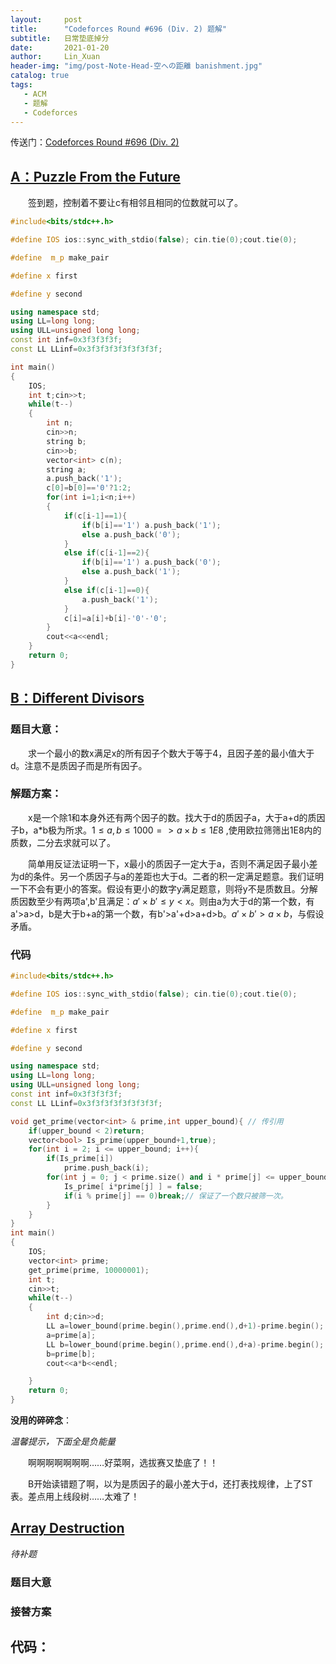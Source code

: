 ```yaml
---
layout:     post
title:      "Codeforces Round #696 (Div. 2) 题解"
subtitle:   日常垫底掉分
date:       2021-01-20
author:     Lin_Xuan
header-img: "img/post-Note-Head-空への距離 banishment.jpg"
catalog: true
tags:
   - ACM
   - 题解
   - Codeforces
---
```


传送门：[Codeforces Round #696 (Div. 2)](https://codeforces.com/contest/1474) 

## [A：Puzzle From the Future](https://codeforces.com/contest/1474/problem/A)

&emsp;&emsp;签到题，控制着不要让c有相邻且相同的位数就可以了。

```c++
#include<bits/stdc++.h>

#define IOS ios::sync_with_stdio(false); cin.tie(0);cout.tie(0);

#define  m_p make_pair

#define x first

#define y second 

using namespace std;
using LL=long long;
using ULL=unsigned long long;
const int inf=0x3f3f3f3f;
const LL LLinf=0x3f3f3f3f3f3f3f3f;

int main()
{
    IOS;
    int t;cin>>t;
    while(t--)
    {
        int n;
        cin>>n;
        string b;
        cin>>b;
        vector<int> c(n);
        string a;
        a.push_back('1');
        c[0]=b[0]=='0'?1:2;
        for(int i=1;i<n;i++)
        {
            if(c[i-1]==1){
                if(b[i]=='1') a.push_back('1');
                else a.push_back('0');
            }
            else if(c[i-1]==2){
                if(b[i]=='1') a.push_back('0');
                else a.push_back('1');
            }
            else if(c[i-1]==0){
                a.push_back('1');
            }
            c[i]=a[i]+b[i]-'0'-'0';
        }
        cout<<a<<endl;
    }
    return 0;
}

```

## [B：Different Divisors](https://codeforces.com/contest/1474/problem/B)

### 题目大意：

&emsp;&emsp;求一个最小的数x满足x的所有因子个数大于等于4，且因子差的最小值大于d。注意不是质因子而是所有因子。

### 解题方案：

&emsp;&emsp;x是一个除1和本身外还有两个因子的数。找大于d的质因子a，大于a+d的质因子b，a*b极为所求。$1\leqslant a,b\leqslant 1000 =>a\times b\leqslant 1E8$ ,使用欧拉筛筛出1E8内的质数，二分去求就可以了。

&emsp;&emsp;简单用反证法证明一下，x最小的质因子一定大于a，否则不满足因子最小差为d的条件。另一个质因子与a的差距也大于d。二者的积一定满足题意。我们证明一下不会有更小的答案。假设有更小的数字y满足题意，则将y不是质数且。分解质因数至少有两项a',b'且满足：$a'\times b'\leqslant y < x$。则由a为大于d的第一个数，有a'>a>d，b是大于b+a的第一个数，有b'>a'+d>a+d>b。$a'\times b'>a\times b$，与假设矛盾。

### 代码

```c++
#include<bits/stdc++.h>

#define IOS ios::sync_with_stdio(false); cin.tie(0);cout.tie(0);

#define  m_p make_pair

#define x first

#define y second 

using namespace std;
using LL=long long;
using ULL=unsigned long long;
const int inf=0x3f3f3f3f;
const LL LLinf=0x3f3f3f3f3f3f3f3f;

void get_prime(vector<int> & prime,int upper_bound){ // 传引用
    if(upper_bound < 2)return;
    vector<bool> Is_prime(upper_bound+1,true);
    for(int i = 2; i <= upper_bound; i++){
        if(Is_prime[i])
            prime.push_back(i);
        for(int j = 0; j < prime.size() and i * prime[j] <= upper_bound; j++){
            Is_prime[ i*prime[j] ] = false;
            if(i % prime[j] == 0)break;// 保证了一个数只被筛一次。
        }
    }
}
int main()
{
    IOS;
    vector<int> prime;
    get_prime(prime, 10000001);
    int t;
    cin>>t;
    while(t--)
    {
        int d;cin>>d;
        LL a=lower_bound(prime.begin(),prime.end(),d+1)-prime.begin();
        a=prime[a];
        LL b=lower_bound(prime.begin(),prime.end(),d+a)-prime.begin();
        b=prime[b];
        cout<<a*b<<endl;

    }
    return 0;
}

```

**没用的碎碎念**：

*温馨提示，下面全是负能量* 

&emsp;&emsp;啊啊啊啊啊啊啊……好菜啊，选拔赛又垫底了！！

&emsp;&emsp;B开始读错题了啊，以为是质因子的最小差大于d，还打表找规律，上了ST表。差点用上线段树……太难了！

## [Array Destruction](https://codeforces.com/contest/1474/problem/C)

*待补题* 

### 题目大意

### 接替方案

## 代码：

